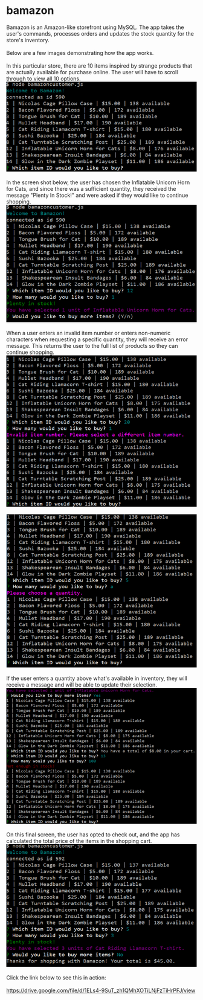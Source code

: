 # bamazon
Bamazon is an Amazon-like storefront using MySQL. The app takes the user's commands, processes orders and updates the stock quantity for the store's inventory.\
\
Below are a few images demonstrating how the app works.\
\
In this particular store, there are 10 items inspired by strange products that are actually available for purchase online. The user will have to scroll through to view all 10 options.\
![Bamazon Start](https://github.com/jenntuten/bamazon/blob/master/assets/images/1-firstscreen.png)\
\
In the screen shot below, the user has chosen the Inflatable Unicorn Horn for Cats, and since there was a sufficient quantity, they received the message "Plenty In Stock!" and were asked if they would like to continue shopping.\
![Bamazon Select](https://github.com/jenntuten/bamazon/blob/master/assets/images/2-itemselected.png)\
\
When a user enters an invalid item number or enters non-numeric characters when requesting a specific quantity, they will receive an error message. This returns the user to the full list of products so they can continue shopping.\
![Bamazon Invalid](https://github.com/jenntuten/bamazon/blob/master/assets/images/3-invalid%20item.png)\
\
![Bamazon InvalidQuantity](https://github.com/jenntuten/bamazon/blob/master/assets/images/4-invalidqty.png)\
\
If the user enters a quantity above what's available in inventory, they will receive a message and will be able to update their selection.\
![Bamazon Insufficient](https://github.com/jenntuten/bamazon/blob/master/assets/images/insufficientqty.png)\
\
On this final screen, the user has opted to check out, and the app has calculated the total price of the items in the shopping cart.\
![Bamazon Checkout](https://github.com/jenntuten/bamazon/blob/master/assets/images/5-checkout.png)\
\
Click the link below to see this in action: \
\
https://drive.google.com/file/d/1ELs4-9SuT_zh1QMhXOTiLNjFzTiHrPFJ/view

